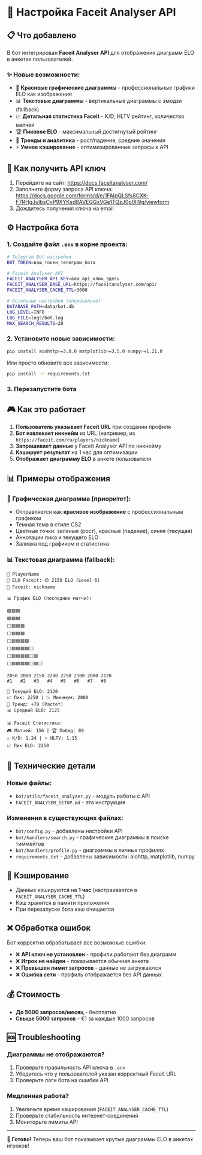 # 🎯 Настройка Faceit Analyser API

## 📋 Что добавлено

В бот интегрирован **Faceit Analyser API** для отображения диаграмм ELO в анкетах пользователей.

### ✨ Новые возможности:
- 🎨 **Красивые графические диаграммы** - профессиональные графики ELO как изображения
- 📊 **Текстовые диаграммы** - вертикальные диаграммы с эмодзи (fallback)
- 📈 **Детальная статистика Faceit** - K/D, HLTV рейтинг, количество матчей  
- 🏆 **Пиковое ELO** - максимальный достигнутый рейтинг
- 🎯 **Тренды и аналитика** - рост/падение, средние значения
- ⚡ **Умное кэширование** - оптимизированные запросы к API

## 🔑 Как получить API ключ

1. Перейдите на сайт: https://docs.faceitanalyser.com/
2. Заполните форму запроса API ключа: https://docs.google.com/forms/d/e/1FAIpQLSfs8CXK-F7RHgJuIbsCvP9XYKsd8AVEGGxVGe1TQzJ0p0II9g/viewform
3. Дождитесь получения ключа на email

## ⚙️ Настройка бота

### 1. Создайте файл `.env` в корне проекта:

```bash
# Telegram Bot настройки
BOT_TOKEN=ваш_токен_телеграм_бота

# Faceit Analyser API
FACEIT_ANALYSER_API_KEY=ваш_api_ключ_здесь
FACEIT_ANALYSER_BASE_URL=https://faceitanalyser.com/api/
FACEIT_ANALYSER_CACHE_TTL=3600

# Остальные настройки (опционально)
DATABASE_PATH=data/bot.db
LOG_LEVEL=INFO
LOG_FILE=logs/bot.log
MAX_SEARCH_RESULTS=20
```

### 2. Установите новые зависимости:

```bash
pip install aiohttp>=3.8.0 matplotlib>=3.5.0 numpy>=1.21.0
```

Или просто обновите все зависимости:

```bash
pip install -r requirements.txt
```

### 3. Перезапустите бота

## 🎮 Как это работает

1. **Пользователь указывает Faceit URL** при создании профиля
2. **Бот извлекает никнейм** из URL (например, из `https://faceit.com/ru/players/nickname`)
3. **Запрашивает данные** у Faceit Analyser API по никнейму
4. **Кэширует результат** на 1 час для оптимизации
5. **Отображает диаграмму ELO** в анкете пользователя

## 📊 Примеры отображения

### 🎨 Графическая диаграмма (приоритет):
- Отправляется как **красивое изображение** с профессиональным графиком
- Темная тема в стиле CS2
- Цветные точки: зеленые (рост), красные (падение), синяя (текущая)  
- Аннотации пика и текущего ELO
- Заливка под графиком и статистика

### 📊 Текстовая диаграмма (fallback):
```
👤 PlayerName
🎯 ELO Faceit: 🟡 2150 ELO (Level 6)  
🔗 Faceit: nickname

📊 График ELO (последние матчи):

🟩🟩🟦     
🟩🟩🟦     
⬜🟥🟦🟩    
⬜🟥🟦🟩    
⬜🟥🟦🟩🟩   
⬜🟥🟦🟩🟩⬜  
⬜🟥🟦🟩🟩⬜🟥 
⬜🟥🟦🟩🟩⬜🟥⬜

2050 2000 2150 2200 2250 2100 2080 2120
#1   #2   #3   #4   #5   #6   #7   #8

🎯 Текущий ELO: 2120
📈 Пик: 2250 | 📉 Минимум: 2000  
🚀 Тренд: +70 (Растет)
📊 Средний ELO: 2125

📊 Faceit Статистика:
🎮 Матчей: 156 | 🏆 Побед: 89
⚔️ K/D: 1.24 | ⭐ HLTV: 1.15
📈 Пик ELO: 2250
```

## 🚀 Технические детали

### Новые файлы:
- `bot/utils/faceit_analyzer.py` - модуль работы с API
- `FACEIT_ANALYSER_SETUP.md` - эта инструкция

### Изменения в существующих файлах:
- `bot/config.py` - добавлены настройки API
- `bot/handlers/search.py` - графические диаграммы в поиске тиммейтов  
- `bot/handlers/profile.py` - диаграммы в личных профилях
- `requirements.txt` - добавлены зависимости: aiohttp, matplotlib, numpy

## 🔄 Кэширование

- Данные кэшируются на **1 час** (настраивается в `FACEIT_ANALYSER_CACHE_TTL`)
- Кэш хранится в памяти приложения
- При перезапуске бота кэш очищается

## ❌ Обработка ошибок

Бот корректно обрабатывает все возможные ошибки:
- ❌ **API ключ не установлен** - профили работают без диаграмм
- ❌ **Игрок не найден** - показывается обычная анкета
- ❌ **Превышен лимит запросов** - данные не загружаются
- ❌ **Ошибка сети** - профиль отображается без API данных

## 💰 Стоимость

- **До 5000 запросов/месяц** - бесплатно
- **Свыше 5000 запросов** - €1 за каждые 1000 запросов

## 🆘 Troubleshooting

### Диаграммы не отображаются?
1. Проверьте правильность API ключа в `.env`
2. Убедитесь что у пользователей указан корректный Faceit URL
3. Проверьте логи бота на ошибки API

### Медленная работа?
1. Увеличьте время кэширования (`FACEIT_ANALYSER_CACHE_TTL`)
2. Проверьте стабильность интернет-соединения
3. Мониторьте лимиты API

---

🎉 **Готово!** Теперь ваш бот показывает крутые диаграммы ELO в анкетах игроков!
